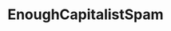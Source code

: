 ---
title: EnoughCapitalistSpam
crosslinks:
- Anarcho_Capitalism
- worldnews
- politics
- pics
- AskReddit
- EnoughCommieSpam
- ChapoTrapHouse
- Futurology
- Conservative
- Negareddit
- Drama
- AdviceAnimals
- Physical_Removal
- AnarchismOnline
- news
- 4chan
- Comrade_IRL
- LeftWithoutEdge
- PropagandaPosters
---